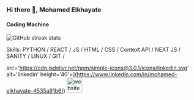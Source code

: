 ### Hi there 👋, Mohamed Elkhayate

#### Coding Machine


![GitHub streak stats](https://github-readme-streak-stats.herokuapp.com/?user=ELKHAYATE)  


Skills: PYTHON / REACT / JS / HTML / CSS / Context API / NEXT JS / SANITY / LINUX / GIT /

src='https://cdn.jsdelivr.net/npm/simple-icons@3.0.1/icons/linkedin.svg' alt='linkedin' height='40'>](https://www.linkedin.com/in/mohamed-elkhayate-4535a91b6/)  [<img src='https://cdn.jsdelivr.net/npm/simple-icons@3.0.1/icons/icloud.svg' alt='website' height='40'>](www.elkhayate.tech)  








